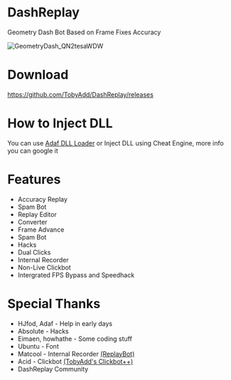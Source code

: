 # DashReplay
Geometry Dash Bot Based on Frame Fixes Accuracy

![GeometryDash_QN2tesaWDW](https://user-images.githubusercontent.com/66429886/221263704-c4866078-c7fd-4d6a-94ae-f4d6ae0c74c2.png)

# Download
https://github.com/TobyAdd/DashReplay/releases

# How to Inject DLL
You can use [Adaf DLL Loader](https://github.com/adafcaefc/GDDllLoader) or Inject DLL using Cheat Engine, more info you can google it

# Features
- Accuracy Replay
- Spam Bot
- Replay Editor
- Converter
- Frame Advance
- Spam Bot
- Hacks
- Dual Clicks
- Internal Recorder
- Non-Live Clickbot
- Intergrated FPS Bypass and Speedhack

# Special Thanks
- HJfod, Adaf - Help in early days
- Absolute - Hacks
- Eimaen, howhathe - Some coding stuff
- Ubuntu - Font
- Matcool - Internal Recorder [(ReplayBot)](https://github.com/matcool/ReplayBot)
- Acid - Clickbot [(TobyAdd's Clickbot++)](https://github.com/thisisignitedoreo/tcbpp)
- DashReplay Community
